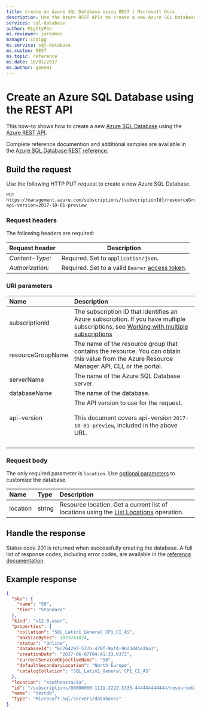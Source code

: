 ```yaml
---
title: Create an Azure SQL Database using REST | Microsoft Docs
description: Use the Azure REST APIs to create a new Azure SQL Database instance.
services: sql-database
author: MightyPen
ms.reviewer: jaredmoo
manager: craigg
ms.service: sql-database
ms.custom: REST
ms.topic: reference
ms.date: 10/01/2017
ms.author: genemi
---
```


# Create an Azure SQL Database using the REST API

This how-to shows how to create a new [Azure SQL Database](/azure/sql-database/sql-database-technical-overview) using the [Azure REST API](/rest/api/azure/).

Complete reference documention and additional samples are available in the [Azure SQL Database REST reference](/rest/api/sql/).

## Build the request

Use the following HTTP PUT request to create a new Azure SQL Database.

```http
PUT https://management.azure.com/subscriptions/{subscriptionId}/resourceGroups/{resourceGroupName}/providers/Microsoft.Sql/servers/{serverName}/databases/{databaseName}?api-version=2017-10-01-preview
```

### Request headers

The following headers are required: 

|Request header|Description|  
|--------------------|-----------------|  
|*Content-Type:*|Required. Set to `application/json`.|  
|*Authorization:*|Required. Set to a valid `Bearer` [access token](/rest/api/azure/#authorization-code-grant-interactive-clients). |  

### URI parameters

| Name | Description |
| :--- | :---------- |
| subscriptionId | The subscription ID that identifies an Azure subscription. If you have multiple subscriptions, see [Working with multiple subscriptions](https://docs.microsoft.com/cli/azure/manage-azure-subscriptions-azure-cli?view=azure-cli-latest#working-with-multiple-subscriptions) |
| resourceGroupName | The name of the resource group that contains the resource. You can obtain this value from the Azure Resource Manager API, CLI, or the portal. |
| serverName | The name of the Azure SQL Database server. |
| databaseName | The name of the database.
| api-version | The API version to use for the request.<br /><br /> This document covers api-version `2017-10-01-preview`, included in the above URL.  |
| &nbsp; | &nbsp; |

### Request body

The only required parameter is `location`. Use [optional parameters](/rest/api/sql/databases/createorupdate#request-body) to customize the database.

| Name | Type | Description |
| :--- | :--- | :---------- |
| location | string | Resource location. Get a current list of locations using the [List Locations](/rest/api/resources/subscriptions/listlocations) operation. |


## Handle the response

Status code 201 is returned when successfully creating the database. A full list of response codes, including error codes, are available in the [reference documentation](/rest/api/sql/databases/createorupdate#response).

## Example response 

```json
{
  "sku": {
    "name": "S0",
    "tier": "Standard"
  },
  "kind": "v12.0,user",
  "properties": {
    "collation": "SQL_Latin1_General_CP1_CI_AS",
    "maxSizeBytes": 1073741824,
    "status": "Online",
    "databaseId": "6c764297-577b-470f-9af4-96d3d41e2ba3",
    "creationDate": "2017-06-07T04:41:33.937Z",
    "currentServiceObjectiveName": "S0",
    "defaultSecondaryLocation": "North Europe",
    "catalogCollation": "SQL_Latin1_General_CP1_CI_AS"
  },
  "location": "southeastasia",
  "id": "/subscriptions/00000000-1111-2222-3333-444444444444/resourceGroups/Default-SQL-SouthEastAsia/providers/Microsoft.Sql/servers/testsvr/databases/testdb",
  "name": "testdb",
  "type": "Microsoft.Sql/servers/databases"
}
```
